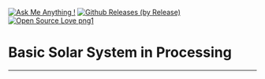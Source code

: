 [![Ask Me Anything !](https://img.shields.io/badge/Ask%20me-anything-1abc9c.svg)](mailto:fernandez.gfg@gmail.com) [![Github Releases (by Release)](https://img.shields.io/github/downloads/Naereen/StrapDown.js/v1.0.0/total.svg)](https://github.com/FernandezGFG/solar-system/releases) [![Open Source Love png1](https://badges.frapsoft.com/os/v1/open-source.png?v=103)](https://github.com/ellerbrock/open-source-badges/)


# Basic Solar System in Processing
---

